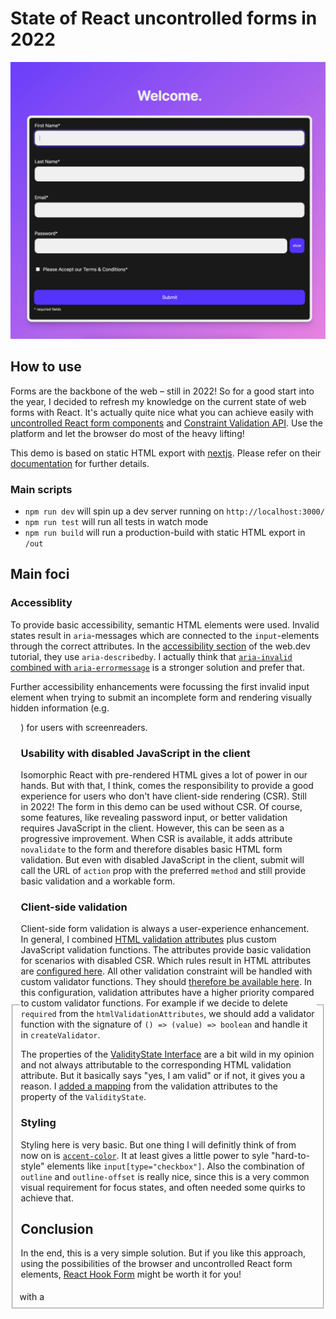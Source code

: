 # State of React uncontrolled forms in 2022

![Preview](https://raw.githubusercontent.com/ThomasRutzer/State-of-React-uncontrolled-forms-in-2022/main/documentation/form.png)

## How to use

Forms are the backbone of the web – still in 2022! So for a good start into the year, I decided to refresh my knowledge on the current state of web forms with React. It's actually quite nice what you can achieve easily with [uncontrolled React form components](https://reactjs.org/docs/uncontrolled-components.html) and [Constraint Validation API](https://developer.mozilla.org/en-US/docs/Web/Guide/HTML/Constraint_validation). Use the platform and let the browser do most of the heavy lifting!

This demo is based on static HTML export with [nextjs](https://nextjs.org/). Please refer on their [documentation](https://nextjs.org/docs/getting-started) for further details.

### Main scripts

- `npm run dev` will spin up a dev server running on `http://localhost:3000/`
- `npm run test` will run all tests in watch mode
- `npm run build` will run a production-build with static HTML export in `/out`

## Main foci

### Accessiblity

To provide basic accessibility, semantic HTML elements were used. Invalid states result in `aria`-messages which are connected to the `input`-elements through the correct attributes. In the [accessibility section](https://web.dev/learn/forms/accessibility/) of the web.dev tutorial, they use `aria-describedby`. I actually think that [`aria-invalid` combined with `aria-errormessage`](https://developer.mozilla.org/en-US/docs/Web/Accessibility/ARIA/Attributes/aria-errormessage#example) is a stronger solution and prefer that.

Further accessibility enhancements were focussing the first invalid input element when trying to submit an incomplete form and rendering visually hidden information (e.g. <fieldset> with a <legend>) for users with screenreaders.

### Usability with disabled JavaScript in the client

Isomorphic React with pre-rendered HTML gives a lot of power in our hands. But with that, I think, comes the responsibility to provide a good experience for users who don't have client-side rendering (CSR). Still in 2022!
The form in this demo can be used without CSR. Of course, some features, like revealing password input, or better validation requires JavaScript in the client. However, this can be seen as a progressive improvement. When CSR is available, it adds attribute `novalidate` to the form and therefore disables basic HTML form validation. But even with disabled JavaScript in the client, submit will call the URL of `action` prop with the preferred `method` and still provide basic validation and a workable form.

### Client-side validation

Client-side form validation is always a user-experience enhancement. In general, I combined [HTML validation attributes](https://developer.mozilla.org/en-US/docs/Web/Guide/HTML/Constraint_validation#validation-related_attributes) plus custom JavaScript validation functions. The attributes provide basic validation for scenarios with disabled CSR.
Which rules result in HTML attributes are [configured here](/components/forms/validation/validationConfig.js). All other validation constraint will be handled with custom validator functions. They should [therefore be available here](/components/forms/validation/customValidators.js). In this configuration, validation attributes have a higher priority compared to custom validator functions. For example if we decide to delete `required` from the `htmlValidationAttributes`, we should add a validator function with the signature of `() => (value) => boolean` and handle it in `createValidator`.

The properties of the [ValidityState Interface](https://developer.mozilla.org/en-US/docs/Web/API/ValidityState) are a bit wild in my opinion and not always attributable to the corresponding HTML validation attribute. But it basically says "yes, I am valid" or if not, it gives you a reason. I [added a mapping](/components/forms/validation/validationConfig.js) from the validation attributes to the property of the `ValidityState`.

### Styling

Styling here is very basic. But one thing I will definitly think of from now on is [`accent-color`](https://css-tricks.com/almanac/properties/a/accent-color/). It at least gives a little power to syle "hard-to-style" elements like `input[type="checkbox"]`.
Also the combination of `outline` and `outline-offset` is really nice, since this is a very common visual requirement for focus states, and often needed some quirks to achieve that.

## Conclusion

In the end, this is a very simple solution. But if you like this approach, using the possibilities of the browser and uncontrolled React form elements, [React Hook Form](https://www.react-hook-form.com/) might be worth it for you!
